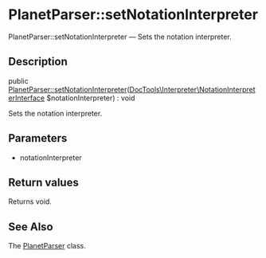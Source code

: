 PlanetParser::setNotationInterpreter
================

PlanetParser::setNotationInterpreter — Sets the notation interpreter.

Description
---------------


public [PlanetParser::setNotationInterpreter](https://github.com/lingtalfi/DocTools/blob/master/doc/api/DocTools/PlanetParser/PlanetParser/setNotationInterpreter.md)([DocTools\Interpreter\NotationInterpreterInterface](https://github.com/lingtalfi/DocTools/blob/master/doc/api/DocTools/Interpreter/NotationInterpreterInterface.md) $notationInterpreter) : void




Sets the notation interpreter.




Parameters
--------------


- notationInterpreter
    


Return values
----------------

Returns void.









See Also
-----------

The [PlanetParser](https://github.com/lingtalfi/DocTools/blob/master/doc/api/DocTools/PlanetParser/PlanetParser.md) class.

